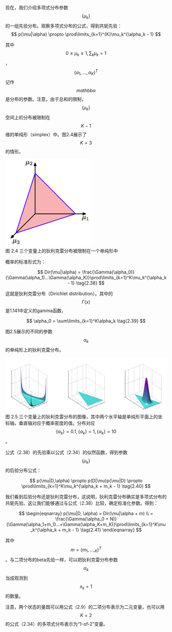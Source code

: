 现在，我们介绍多项式分布参数$$ \{\mu_k\} $$的一组先验分布。观察多项式分布的公式，得到共轭先验：    
$$
p(\mu|\alpha) \propto \prod\limits_{k=1}^{K}\mu_k^{\alpha_k - 1}
$$

其中$$ 0 \leq \mu_k \leq 1 , \sum_k\mu_k = 1 $$，$$ (\alpha_1,...,\alpha_K)^T $$记作$$ mathbb{\alpha} $$是分布的参数。注意，由于总和的限制，$$ \{\mu_k\} $$空间上的分布被限制在$$ K − 1 $$维的单纯形（simplex）中。图2.4展示了$$ K = 3 $$的情形。

![图 2-4](images/simplex.png)      
图 2.4 三个变量上的狄利克雷分布被限制在一个单纯形中

概率的标准形式为：

$$
Dir(\mu|\alpha) = \frac{\Gamma(\alpha_0)}{\Gamma(\alpha_1)...\Gamma(\alpha_K)}\prod\limits_{k=1}^K\mu_k^{\alpha_k - 1} \tag{2.38}
$$

这就是狄利克雷分布（Dirichlet distribution）。其中的$$ \Gamma(x) $$是1.141中定义的gamma函数，

$$
\alpha_0 = \sum\limits_{k=1}^K\alpha_k \tag{2.39}
$$

图2.5展示的不同的参数$$ \alpha_k $$的单纯形上的狄利克雷分布。

![图 2-5](images/dirichlet.png)      
图 2.5 三个变量上的狄利克雷分布的图像，其中两个水平轴是单纯形平面上的坐标轴，垂直轴对应于概率密度的值。分布对应$$ \{\alpha_k\} = 0.1, \{\alpha_k\} = 1, \{\alpha_k\} = 10 $$。 

公式（2.38）的先验乘以公式（2.34）的似然函数，得到参数$$ \{\mu_k\} $$的后验分布公式：    

$$
p(\mu|D,\alpha) \propto p(D|\mu)p(\mu|D) \propto \prod\limits_{k=1}^K\mu_k^{\alpha_k + m_k - 1} \tag{2.40}
$$

我们看到后验分布还是狄利克雷分布，这说明，狄利克雷分布确实是多项式分布的共轭先验。这让我们能够通过与公式（2.38）比较，确定标准化参数。得到：

$$
\begin{eqnarray}
p(\mu|D, \alpha) = Dir(\mu|\alpha + m) \\
= \frac{\Gamma(\alpha_0 + N)}{\Gamma(\alpha_1+m_1)...+\Gamma(\alpha_K+m_K)}\prod\limits_{k=1}^K\mu_k^{\alpha_k + m_k - 1} \tag{2.41}
\end{eqnarray}
$$

其中$$ m = (m_1,...,_K)^T $$。与二项分布的beta先验一样，可以把狄利克雷分布参数$$ \alpha_k $$当成观测到$$ x_k = 1 $$的数量。    

注意，两个状态的量既可以用公式（2.9）的二项分布表示为二元变量，也可以用$$ K = 2 $$的公式（2.34）的多项式分布表示为“1-of-2”变量。   



